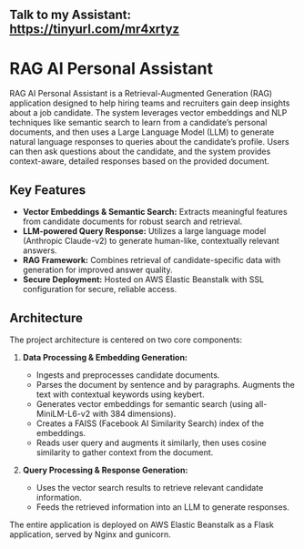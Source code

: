 ## Talk to my Assistant: https://tinyurl.com/mr4xrtyz

# RAG AI Personal Assistant

RAG AI Personal Assistant is a Retrieval-Augmented Generation (RAG) application designed to help hiring teams and recruiters gain deep insights about a job candidate.
The system leverages vector embeddings and NLP techniques like semantic search to learn from a candidate’s personal documents, and then uses a Large Language Model (LLM) to generate natural language responses to queries about the candidate’s profile.
Users can then ask questions about the candidate, and the system provides context-aware, detailed responses based on the provided document.

## Key Features

- **Vector Embeddings & Semantic Search:** Extracts meaningful features from candidate documents for robust search and retrieval.
- **LLM-powered Query Response:** Utilizes a large language model (Anthropic Claude-v2) to generate human-like, contextually relevant answers.
- **RAG Framework:** Combines retrieval of candidate-specific data with generation for improved answer quality.
- **Secure Deployment:** Hosted on AWS Elastic Beanstalk with SSL configuration for secure, reliable access.

## Architecture

The project architecture is centered on two core components:

1. **Data Processing & Embedding Generation:**
   - Ingests and preprocesses candidate documents.
   - Parses the document by sentence and by paragraphs. Augments the text with contextual keywords using keybert.
   - Generates vector embeddings for semantic search (using all-MiniLM-L6-v2 with 384 dimensions).
   - Creates a FAISS (Facebook AI Similarity Search) index of the embeddings.
   - Reads user query and augments it similarly, then uses cosine similarity to gather context from the document.

2. **Query Processing & Response Generation:**
   - Uses the vector search results to retrieve relevant candidate information.
   - Feeds the retrieved information into an LLM to generate responses.

The entire application is deployed on AWS Elastic Beanstalk as a Flask application, served by Nginx and gunicorn.
